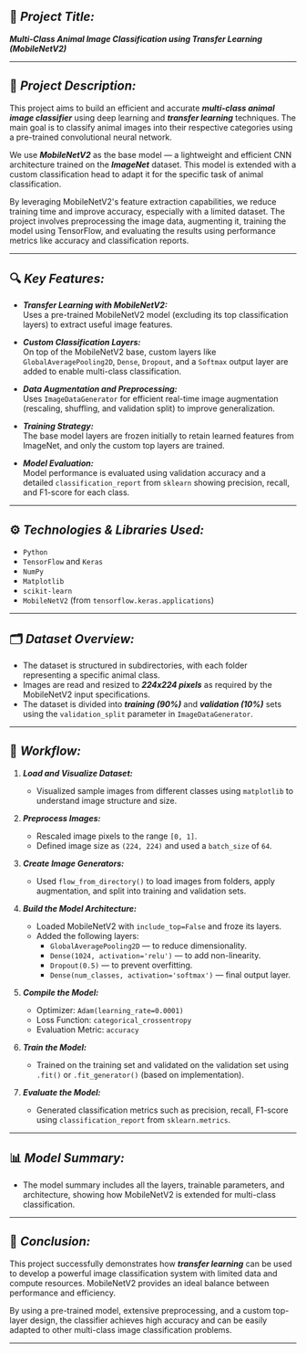 ## 🐾 ***Project Title:***  
***Multi-Class Animal Image Classification using Transfer Learning (MobileNetV2)***

---

## 📌 ***Project Description:***

This project aims to build an efficient and accurate ***multi-class animal image classifier*** using deep learning and ***transfer learning*** techniques. The main goal is to classify animal images into their respective categories using a pre-trained convolutional neural network.

We use ***MobileNetV2*** as the base model — a lightweight and efficient CNN architecture trained on the ***ImageNet*** dataset. This model is extended with a custom classification head to adapt it for the specific task of animal classification.

By leveraging MobileNetV2's feature extraction capabilities, we reduce training time and improve accuracy, especially with a limited dataset. The project involves preprocessing the image data, augmenting it, training the model using TensorFlow, and evaluating the results using performance metrics like accuracy and classification reports.

---

## 🔍 ***Key Features:***

- ***Transfer Learning with MobileNetV2:***  
  Uses a pre-trained MobileNetV2 model (excluding its top classification layers) to extract useful image features.

- ***Custom Classification Layers:***  
  On top of the MobileNetV2 base, custom layers like `GlobalAveragePooling2D`, `Dense`, `Dropout`, and a `Softmax` output layer are added to enable multi-class classification.

- ***Data Augmentation and Preprocessing:***  
  Uses `ImageDataGenerator` for efficient real-time image augmentation (rescaling, shuffling, and validation split) to improve generalization.

- ***Training Strategy:***  
  The base model layers are frozen initially to retain learned features from ImageNet, and only the custom top layers are trained.

- ***Model Evaluation:***  
  Model performance is evaluated using validation accuracy and a detailed `classification_report` from `sklearn` showing precision, recall, and F1-score for each class.

---

## ⚙️ ***Technologies & Libraries Used:***

- `Python`
- `TensorFlow` and `Keras`
- `NumPy`
- `Matplotlib`
- `scikit-learn`
- `MobileNetV2` (from `tensorflow.keras.applications`)

---

## 🗂️ ***Dataset Overview:***

- The dataset is structured in subdirectories, with each folder representing a specific animal class.
- Images are read and resized to ***224x224 pixels*** as required by the MobileNetV2 input specifications.
- The dataset is divided into ***training (90%)*** and ***validation (10%)*** sets using the `validation_split` parameter in `ImageDataGenerator`.

---

## 🧪 ***Workflow:***

1. ***Load and Visualize Dataset:***  
   - Visualized sample images from different classes using `matplotlib` to understand image structure and size.

2. ***Preprocess Images:***  
   - Rescaled image pixels to the range `[0, 1]`.  
   - Defined image size as `(224, 224)` and used a `batch_size` of `64`.

3. ***Create Image Generators:***  
   - Used `flow_from_directory()` to load images from folders, apply augmentation, and split into training and validation sets.

4. ***Build the Model Architecture:***  
   - Loaded MobileNetV2 with `include_top=False` and froze its layers.  
   - Added the following layers:
     - `GlobalAveragePooling2D` — to reduce dimensionality.
     - `Dense(1024, activation='relu')` — to add non-linearity.
     - `Dropout(0.5)` — to prevent overfitting.
     - `Dense(num_classes, activation='softmax')` — final output layer.

5. ***Compile the Model:***  
   - Optimizer: `Adam(learning_rate=0.0001)`  
   - Loss Function: `categorical_crossentropy`  
   - Evaluation Metric: `accuracy`

6. ***Train the Model:***  
   - Trained on the training set and validated on the validation set using `.fit()` or `.fit_generator()` (based on implementation).

7. ***Evaluate the Model:***  
   - Generated classification metrics such as precision, recall, F1-score using `classification_report` from `sklearn.metrics`.

---

## 📊 ***Model Summary:***

- The model summary includes all the layers, trainable parameters, and architecture, showing how MobileNetV2 is extended for multi-class classification.

---

## 🎯 ***Conclusion:***

This project successfully demonstrates how ***transfer learning*** can be used to develop a powerful image classification system with limited data and compute resources. MobileNetV2 provides an ideal balance between performance and efficiency.

By using a pre-trained model, extensive preprocessing, and a custom top-layer design, the classifier achieves high accuracy and can be easily adapted to other multi-class image classification problems.

---
